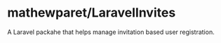 # mathewparet/LaravelInvites

A Laravel packahe that helps manage invitation based user registration.

